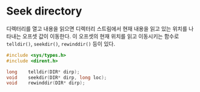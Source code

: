 # Seek directory
디렉터리를 열고 내용을 읽으면 디렉터리 스트림에서 현재 내용을 읽고 있는 위치를 나타내는 오프셋 값이 이동한다. 이 오프셋의 현재 위치를 읽고 이동시키는 함수로 `telldir()`, `seekdir()`, `rewinddir()` 등이 있다.

```c
#include <sys/types.h>
#include <dirent.h>

long    telldir(DIR* dirp);
void    seekdir(DIR* dirp, long loc);
void    rewinddir(DIR* dirp);
```
